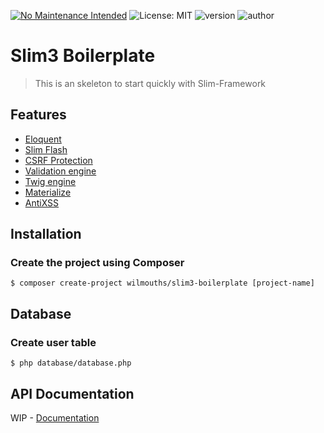 [![No Maintenance Intended](http://unmaintained.tech/badge.svg)](http://unmaintained.tech/)
![License: MIT](https://img.shields.io/badge/License-MIT-blue.svg)
![version](https://img.shields.io/badge/version-1.0.0-blue.svg?cacheSeconds=2592000)
![author](https://img.shields.io/badge/author-wilmouths-informational.svg)

# Slim3 Boilerplate

> This is an skeleton to start quickly with Slim-Framework

## Features
- [Eloquent](https://github.com/illuminate/database)
- [Slim Flash](https://github.com/slimphp/Slim-Flash)
- [CSRF Protection](https://github.com/slimphp/Slim-Csrf)
- [Validation engine](https://github.com/Respect/Validation)
- [Twig engine](https://github.com/slimphp/Twig-View)
- [Materialize](http://materializecss.com/)
- [AntiXSS](https://github.com/voku/anti-xss)

## Installation
### Create the project using Composer
```
$ composer create-project wilmouths/slim3-boilerplate [project-name]
```

## Database
### Create user table
```
$ php database/database.php
```

## API Documentation
WIP - [Documentation](https://wilmouths.github.io/slim3-boilerplate/)
